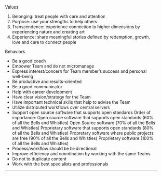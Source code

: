 Values
1. Belonging: treat people with care and attention
2. Purpose: use your strengths to help others
3. Transcendence: experience connection to higher dimensions by experiencing nature and creating art
4. Experience: share meaningful stories defined by redemption, growth, love and care to connect people

Behaviors
- Be a good coach
- Empower Team and do not micromanage
- Express interest/concern for Team member’s success and personal well-being
- Be productive and results-oriented
- Be a good communicator
- Help with career development
- Have clear vision/strategy for the Team
- Have important technical skills that help to advise the Team
- Utilize distributed workflows over central servers
- Support open source software that supports open standards
    Order of importance:
        Open source software that supports open standards (60% of all the Bells and Whistles)
        Open Source software (70% of all the Bells and Whistles)
        Proprietary software that supports open standards (80% of all the Bells and Whistles)
        Propretary software where public projects are free (90% of all the Bells and Whistles)
        Proprietary software (100% of all the Bells and Whistles)
- Process/workflow should be bi-directional
- Improve efficiency and coordination by working with the same Teams
- Do not to duplicate content
- Work with the best specialists and professionals
----------


